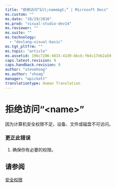 ```yaml
---
title: "拒绝访问“&lt;name&gt;” | Microsoft Docs"
ms.custom: ""
ms.date: "10/29/2016"
ms.prod: "visual-studio-dev14"
ms.reviewer: ""
ms.suite: ""
ms.technology: 
  - "devlang-visual-basic"
ms.tgt_pltfrm: ""
ms.topic: "article"
ms.assetid: 196c7286-4833-41d9-bbcb-f64c17eb2a59
caps.latest.revision: 9
caps.handback.revision: 9
author: "stevehoag"
ms.author: "shoag"
manager: "wpickett"
translationtype: Human Translation
---
```

# 拒绝访问“&lt;name&gt;”
因为计算机安全权限不足，设备、文件或磁盘不可访问。  
  
### 更正此错误  
  
1.  确保你有必要的权限。  
  
## 请参阅  
 [安全权限](http://msdn.microsoft.com/zh-cn/b03757b4-e926-4196-b738-3733ced2bda0)
